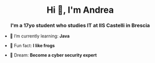 <h1 align="center">Hi 👋, I'm Andrea</h1>
<h3 align="center">I'm a 17yo student who studies IT at IIS Castelli in Brescia</h3>

- 🌱 I’m currently learning: **Java**

- 🐸 Fun fact: **I like frogs**

- 💭 Dream: **Become a cyber security expert**


